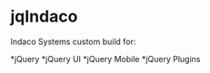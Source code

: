 jqIndaco
========

Indaco Systems custom build for:

*jQuery
*jQuery UI
*jQuery Mobile
*jQuery Plugins

